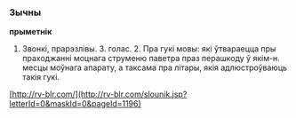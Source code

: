 ### Зычны
**прыметнік**

1. Звонкі, прарэзлівы. З. голас. 2. Пра гукі мовы: які ўтвараецца пры праходжанні моцнага струменю паветра праз перашкоду ў якім-н. месцы моўнага апарату, а таксама пра літары, якія адлюстроўваюць такія гукі.

<a rel="author">[http://rv-blr.com/](http://rv-blr.com/slounik.jsp?letterId=0&maskId=0&pageId=1196)</a>
